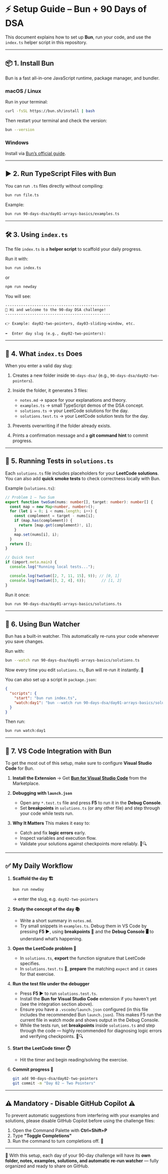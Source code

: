 # ⚡ Setup Guide – Bun + 90 Days of DSA

This document explains how to set up **Bun**, run your code, and use the `index.ts` helper script in this repository.

---

## 📦 1. Install Bun

Bun is a fast all-in-one JavaScript runtime, package manager, and bundler.

### macOS / Linux
Run in your terminal:
```bash
curl -fsSL https://bun.sh/install | bash
````

Then restart your terminal and check the version:

```bash
bun --version
```

### Windows

Install via [Bun’s official guide](https://bun.sh).

---

## ▶️ 2. Run TypeScript Files with Bun

You can run `.ts` files directly without compiling:

```bash
bun run file.ts
```

Example:

```bash
bun run 90-days-dsa/day01-arrays-basics/examples.ts
```

---

## 🛠️ 3. Using `index.ts`

The file `index.ts` is a **helper script** to scaffold your daily progress.

Run it with:

```bash
bun run index.ts
```
or 
```bash
npm run newday
```

You will see:

```
-----------------------------------------------
👋 Hi and welcome to the 90-day DSA challenge!
-----------------------------------------------

👉 Example: day02-two-pointers, day03-sliding-window, etc.

➡  Enter day slug (e.g., day02-two-pointers):
```

---

## 📂 4. What `index.ts` Does

When you enter a valid day slug:

1. Creates a new folder inside `90-days-dsa/` (e.g., `90-days-dsa/day02-two-pointers`).
2. Inside the folder, it generates 3 files:

   * `notes.md` → space for your explanations and theory.
   * `examples.ts` → small TypeScript demos of the DSA concept.
   * `solutions.ts` → your LeetCode solutions for the day.
   * `solutions.test.ts` → your LeetCode solution tests for the day.
  
3. Prevents overwriting if the folder already exists.
4. Prints a confirmation message and a **git command hint** to commit progress.

---

## 🧪 5. Running Tests in `solutions.ts`

Each `solutions.ts` file includes placeholders for your **LeetCode solutions**.
You can also add **quick smoke tests** to check correctness locally with Bun.

Example (`solutions.ts`):

```ts
// Problem 1 – Two Sum
export function twoSum(nums: number[], target: number): number[] {
  const map = new Map<number, number>();
  for (let i = 0; i < nums.length; i++) {
    const complement = target - nums[i];
    if (map.has(complement)) {
      return [map.get(complement)!, i];
    }
    map.set(nums[i], i);
  }
  return [];
}

// Quick test
if (import.meta.main) {
  console.log("Running local tests...");

  console.log(twoSum([2, 7, 11, 15], 9)); // [0, 1]
  console.log(twoSum([3, 2, 4], 6));       // [1, 2]
}
```
Run it once:

```bash
bun run 90-days-dsa/day01-arrays-basics/solutions.ts
```

---

## 👀 6. Using Bun Watcher

Bun has a built-in watcher.
This automatically re-runs your code whenever you save changes.

Run with:

```bash
bun --watch run 90-days-dsa/day01-arrays-basics/solutions.ts
```

Now every time you edit `solutions.ts`, Bun will re-run it instantly. 🚀

You can also set up a script in `package.json`:

```json
{
  "scripts": {
    "start": "bun run index.ts",
    "watch:day1": "bun --watch run 90-days-dsa/day01-arrays-basics/solutions.ts"
  }
}
```

Then run:

```bash
bun run watch:day1
```

---

## 🧩 7. VS Code Integration with Bun

To get the most out of this setup, make sure to configure **Visual Studio Code** for Bun.

1. **Install the Extension**
   → Get **[Bun for Visual Studio Code](https://marketplace.visualstudio.com/items?itemName=oven.bun-vscode)** from the Marketplace.

2. **Debugging with `launch.json`**

   * Open any `*.test.ts` file and press **F5** to run it in the **Debug Console**.
   * Set **breakpoints** in `solutions.ts` (or any other file) and step through your code while tests run.

3. **Why It Matters**
   This makes it easy to:

   * Catch and fix **logic errors** early.
   * Inspect variables and execution flow.
   * Validate your solutions against checkpoints more reliably. 🧭🔍

---

## ✅ My Daily Workflow

1. **Scaffold the day 🏗️**

   ```bash
   bun run newday
   ```

   → enter the slug, e.g. `day02-two-pointers`

2. **Study the concept of the day 📚**

   * Write a short summary in `notes.md`.
   * Try small snippets in `examples.ts`.
     Debug them in VS Code by pressing **F5 ▶️**, using **breakpoints 🎯** and the **Debug Console 🖥️** to understand what’s happening.

3. **Open the LeetCode problem 🔑**

   * In `solutions.ts`, **export** the function signature that LeetCode specifies.
   * In `solutions.test.ts` 🧪, **prepare** the matching `expect` and `it` cases for that exercise.

4. **Run the test file under the debugger**

   * Press **F5 ▶️** to run `solutions.test.ts`.
   * Install the **Bun for Visual Studio Code** extension if you haven't yet (see the integration section above).
   * Ensure you have a `.vscode/launch.json` configured (in this file includes the recommended Bun `launch.json`). This makes F5 run the current file in watch mode and shows output in the Debug Console.
   * While the tests run, set **breakpoints** inside `solutions.ts` and step through the code — highly recommended for diagnosing logic errors and verifying checkpoints. 🧭🔍

5. **Start the LeetCode timer ⏱️**

   * Hit the timer and begin reading/solving the exercise.

6. **Commit progress 💾**

   ```bash
   git add 90-days-dsa/day02-two-pointers
   git commit -m "Day 02 – Two Pointers"
   ```

---
## ⚠️ Mandatory - Disable GitHub Copilot ⚠️

To prevent automatic suggestions from interfering with your examples and solutions, please disable GitHub Copilot before using the challenge files: 
1. Open the Command Palette with **Ctrl+Shift+P**
2. Type **"Toggle Completions"**
3. Run the command to turn completions off. 🔌

___

🎯 With this setup, each day of your 90-day challenge will have its **own folder, notes, examples, solutions, and automatic re-run watcher** — fully organized and ready to share on GitHub.